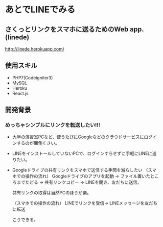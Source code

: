 # あとでLINEでみる
## さくっとリンクをスマホに送るためのWeb app.(linede) 

http://linede.herokuapp.com/

## 使用スキル
- PHP7(Codeigniter3)
- MySQL
- Heroku
- React.js


## 開発背景
### めっちゃシンプルにリンクを転送したい!!!
- 大学の演習室PCなど、使うたびにGoogleなどのクラウドサービスにログインするのが面倒くさい。
- LINEをインストールしていないPCで、ログインすらせずに手軽にLINEに送りたい。
- Googleドライブの共有リンクをスマホで送信する手間を減らしたい
    （スマホでの操作の流れ）
    Googleドライブのアプリを起動
    -> ファイル置いたところまでたどる 
    -> 共有リンクコピー
    -> LINEを開き、友だちに送信。
    
    共有リンクの取得は当然PCのほうが楽。
    
    （スマホでの操作の流れ）
    LINEでリンクを受信-> LINEメッセージを友だちに転送
    
    こうできる。
